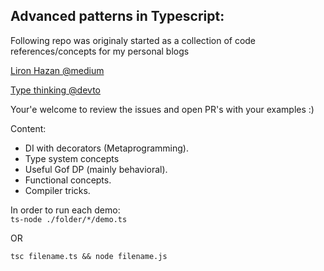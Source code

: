 
## Advanced patterns in Typescript:

Following repo was originaly started as a collection of code references/concepts for my personal blogs

[Liron Hazan @medium](https://medium.com/@lironhazan)

[Type thinking @devto](https://dev.to/lironn_h/type-thinking-p1-types-3j94)


Your'e welcome to review the issues and open PR's with your examples :)

Content:
- DI with decorators (Metaprogramming). 
- Type system concepts
- Useful Gof DP (mainly behavioral).
- Functional concepts.
- Compiler tricks.

In order to run each demo:  
`ts-node ./folder/*/demo.ts`

OR

`tsc filename.ts && node filename.js`
